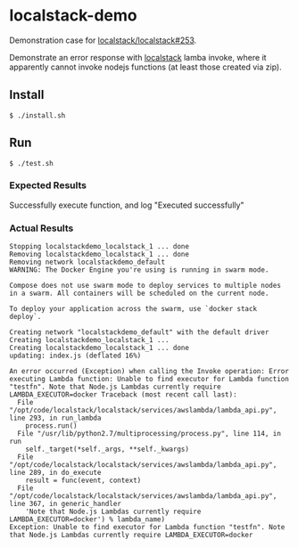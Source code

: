 # localstack-demo

Demonstration case for [localstack/localstack#253](https://github.com/localstack/localstack/issues/253).

Demonstrate an error response with [localstack](https://github.com/localstack/localstack) lamba invoke, where it apparently cannot invoke nodejs functions (at least those created via zip).

## Install
```
$ ./install.sh
```

## Run
```
$ ./test.sh
```

### Expected Results
Successfully execute function, and log "Executed successfully"

### Actual Results
```
Stopping localstackdemo_localstack_1 ... done
Removing localstackdemo_localstack_1 ... done
Removing network localstackdemo_default
WARNING: The Docker Engine you're using is running in swarm mode.

Compose does not use swarm mode to deploy services to multiple nodes in a swarm. All containers will be scheduled on the current node.

To deploy your application across the swarm, use `docker stack deploy`.

Creating network "localstackdemo_default" with the default driver
Creating localstackdemo_localstack_1 ...
Creating localstackdemo_localstack_1 ... done
updating: index.js (deflated 16%)

An error occurred (Exception) when calling the Invoke operation: Error executing Lambda function: Unable to find executor for Lambda function "testfn". Note that Node.js Lambdas currently require LAMBDA_EXECUTOR=docker Traceback (most recent call last):
  File "/opt/code/localstack/localstack/services/awslambda/lambda_api.py", line 293, in run_lambda
    process.run()
  File "/usr/lib/python2.7/multiprocessing/process.py", line 114, in run
    self._target(*self._args, **self._kwargs)
  File "/opt/code/localstack/localstack/services/awslambda/lambda_api.py", line 289, in do_execute
    result = func(event, context)
  File "/opt/code/localstack/localstack/services/awslambda/lambda_api.py", line 367, in generic_handler
    'Note that Node.js Lambdas currently require LAMBDA_EXECUTOR=docker') % lambda_name)
Exception: Unable to find executor for Lambda function "testfn". Note that Node.js Lambdas currently require LAMBDA_EXECUTOR=docker
```
